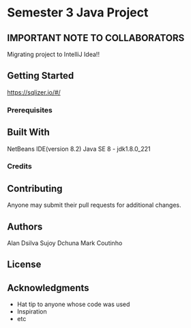 # Semester 3 Java Project


## IMPORTANT NOTE TO COLLABORATORS
  Migrating project to IntelliJ Idea!!
  
## Getting Started
https://sqlizer.io/#/

### Prerequisites


## Built With

NetBeans IDE(version 8.2)
Java SE 8 - jdk1.8.0_221

### Credits



## Contributing

Anyone may submit their pull requests for additional changes.

## Authors

Alan Dsilva
Sujoy Dchuna
Mark Coutinho

## License



## Acknowledgments

* Hat tip to anyone whose code was used
* Inspiration
* etc

